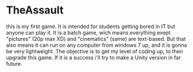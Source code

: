 # TheAssault
this is my first game. It is intended for students getting bored in IT but anyone can play it. It is a batch game, wich means everything exept "pictures" (20p max XD) and "cinematics" (same) are text-based. But that also means it can run on any computer from windows 7 up, and it is gonna be very lightweight. The objective is to get my level of coding up, to then upgrade this game. If it is a success i'll try to make a Unity version in far future.
